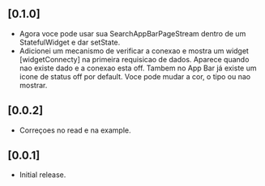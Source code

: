 ## [0.1.0]
- Agora voce pode usar sua SearchAppBarPageStream dentro de um StatefulWidget e dar setState.
- Adicionei um mecanismo de verificar a conexao e mostra um widget [widgetConnecty] na primeira requisicao de dados. Aparece quando nao existe dado e a conexao esta off. Tambem no App Bar já existe um icone de status off por default. Voce pode mudar a cor, o tipo ou nao mostrar.

## [0.0.2]
- Correçoes no read e na example.

## [0.0.1]
- Initial release.


